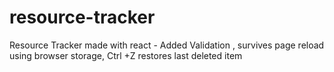 # resource-tracker
Resource Tracker made with react - Added Validation , survives page reload using browser storage, Ctrl +Z restores last deleted item
